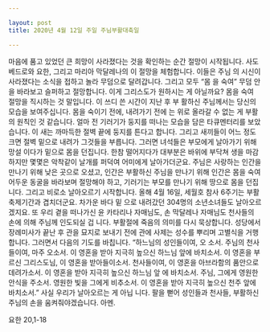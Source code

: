 ```yaml
---

layout: post
title: 2020년 4월 12일 주일 주님부활대축일

---
```


마음에 품고 있었던 큰 희망이 사라졌다는 것을 확인하는 순간 절망이 시작됩니다. 사도 베드로와 요한, 그리고 마리아 막달레나의 이 절망을 체험합니다. 이들은 주님 의 시신이 사라졌다는 소식을 접하고 놀라 무덤으로 달려갑니다. 그리고 모두 “몸 을 숙여” 무덤 안을 바라보고 슬퍼하고 절망합니다. 이게 그리스도가 원하시는 게 아닐까요? 몸을 숙여 절망을 직시하는 것 말입니다. 이 쓰디 쓴 시간이 지난 후 부 활하신 주님께서는 당신의 모습을 보여주십니다. 몸을 숙이기 전에, 내려가기 전에 는 위로 올라갈 수 없는 게 부활의 원칙인 것 같습니다.
얼마 전 기러기가 둥지를 떠나는 모습을 담은 타큐멘터리를 보았습니다. 이 새는 까마득한 절벽 끝에 둥지를 튼다고 합니다. 그리고 새끼들이 어느 정도 크면 절벽 밑으로 내려가 그것들을 부릅니다. 그러면 녀석들은 부모에게 날아가기 위해 망설 이다가 밑으로 몸을 던집니다. 한참 떨어지다가 대부분은 바위에 부닥쳐 생을 마감 하지만 몇몇은 악착같이 날개를 퍼덕여 어미에게 날아가더군요.
주님은 사랑하는 인간을 만나기 위해 낮은 곳으로 오셨고, 인간은 부활하신 주님을 만나기 위해 인간은 몸을 숙여 어두운 동굴을 바라보며 절망해야 하고, 기러기는 부모를 만나기 위해 땅으로 몸을 던집니다. 그리고 비로소 날아오르기 시작합니다. 올해 4월 16일, 세월호 참사 6주기는 부활축제기간과 겹치더군요. 차가운 바다 밑 으로 내려갔던 304명의 소년소녀들도 날아오르겠지요. 또 우리 곁을 떠나가신 윤 카타리나 자매님도, 손 막달레나 자매님도 천사들의 손에 의해 주님께 인도되실 겁 니다. 부활절에 죽음의 의미를 다시 묵상합니다.
성당에서 장례미사가 끝난 후 관을 묘지로 보내기 전에 관에 사제는 성수를 뿌리며 고별식을 거행합니다. 그러면서 다음의 기도를 바칩니다. “하느님의 성인들이여, 오 소서. 주님의 천사들이여, 마주 오소서. 이 영혼을 받아 지극히 높으신 하느님 앞에 바치소서. 이 영혼을 부르신 그리스도님, 이 영혼을 받아들이소서. 천사들이여, 이 영혼을 아브라함의 품안으로 데려가소서. 이 영혼을 받아 지극히 높으신 하느님 앞 에 바치소서. 주님, 그에게 영원한 안식을 주소서. 영원한 빛을 그에게 비추소서. 이 영혼을 받아 지극히 높으신 천주 앞에 바치소서.” 사실 우리가 날아오르는 게 아닙 니다. 팔을 뻗어 성인들과 천사들, 부활하신 주님의 손을 움켜줘야겠습니다. 아멘.

요한 20,1-18
